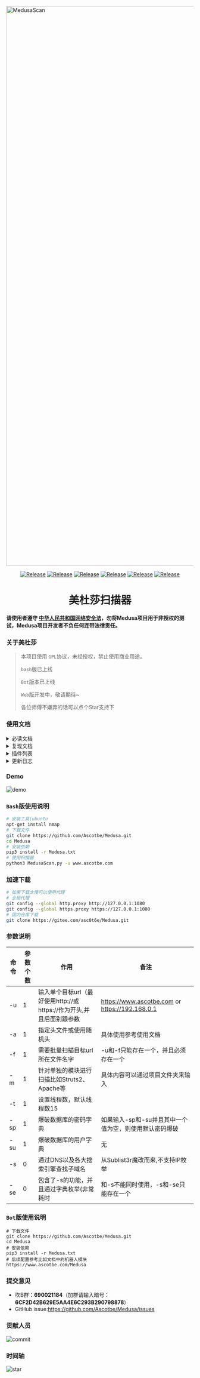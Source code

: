 <img src="https://github.com/Ascotbe/Medusa/blob/master/Medusa.png?raw=true" width="1500" alt="MedusaScan" /> 

 <p align="center">
    <a href="https://github.com/Ascotbe/Medusa"><img alt="Release" src="https://img.shields.io/badge/Ascotbe-Medusa%20Scan-green"></a>
    <a href="https://github.com/Ascotbe/Medusa"><img alt="Release" src="https://img.shields.io/badge/python-3.6+-blueviolet"></a>
    <a href="https://github.com/Ascotbe/Medusa"><img alt="Release" src="https://img.shields.io/badge/Version-0.76-red"></a>
    <a href="https://github.com/Ascotbe/Medusa"><img alt="Release" src="https://img.shields.io/badge/LICENSE-GPL-ff69b4"></a>
	<a href="https://github.com/ascotbe/Medusa/stargazers"><img alt="Release" src="https://img.shields.io/github/stars/ascotbe/Medusa.svg"></a>
	<a href="https://github.com/Ascotbe/Medusa"><img alt="Release" src="https://img.shields.io/badge/Plugin-200+-success"></a>
 </p>

<h1 align="center" >美杜莎扫描器</h1>



**请使用者遵守 [中华人民共和国网络安全法](http://www.cac.gov.cn/2016-11/07/c_1119867116.htm)，勿将Medusa项目用于非授权的测试，Medusa项目开发者不负任何连带法律责任。**

### 关于美杜莎

>本项目使用 `GPL`协议，未经授权，禁止使用商业用途。
>
>`bash`版已上线
>
>`Bot`版本已上线
>
>`Web`版开发中，敬请期待~
>
>各位师傅不嫌弃的话可以点个Star支持下


### 使用文档

 <details><summary> 必读文档</summary>
     https://www.ascotbe.com/Medusa</details><details> <summary> 复现文档</summary>https://www.ascotbe.com/Loophole</details><details> <summary> 插件列表</summary>https://www.ascotbe.com/Medusa/Documentation/#/PluginDirectory</details><details> <summary> 更新日志</summary>https://www.ascotbe.com/Medusa/Documentation/#/UpDataLog</details>

### Demo

![demo](https://github.com/Ascotbe/Random-img/blob/master/Medusa/0.76.gif?raw=true)


### `Bash`版使用说明

```bash
# 安装工具(ubuntu
apt-get install nmap
# 下载文件
git clone https://github.com/Ascotbe/Medusa.git
cd Medusa
# 安装依赖
pip3 install -r Medusa.txt
# 使用扫描器
python3 MedusaScan.py -u www.ascotbe.com
```
### 加速下载

```bash
# 如果下载太慢可以使用代理
# 全局代理
git config --global http.proxy http://127.0.0.1:1080
git config --global https.proxy https://127.0.0.1:1080
# 国内仓库下载
git clone https://gitee.com/asc0t6e/Medusa.git
```



### 参数说明

|命令|参数个数|作用                              |备注                           |
|------|--------|----------------------------------|-------------------------------|
|-u    |1       |输入单个目标url（最好使用http://或https://作为开头,并且后面别跟参数 |https://www.ascotbe.com  or https://192.168.0.1         |
|-a    |1       |指定头文件或使用随机头|具体使用参考使用文档|
|-f    |1       |需要批量扫描目标url所在文件名字|-u和-f只能存在一个，并且必须存在一个|
|-m    |1       |针对单独的模块进行扫描比如Struts2、Apache等|具体内容可以通过项目文件夹来输入|
|-t    |1       |设置线程数，默认线程数15||
|-sp    |1       |爆破数据库的密码字典|如果输入-sp和-su并且其中一个值为空，则使用默认密码爆破|
|-su    |1       |爆破数据库的用户字典|无|
|-s    |0       |通过DNS以及各大搜索引擎查找子域名|从Sublist3r魔改而来,不支持IP枚举|
|-se    |0       |包含了-s的功能，并且通过字典枚举(非常耗时|和-s不能同时使用，-s和-se只能存在一个|

### `Bot`版使用说明

```
# 下载文件
git clone https://github.com/Ascotbe/Medusa.git
cd Medusa
# 安装依赖
pip3 install -r Medusa.txt
# 后续配置参考比如文档中的机器人模块
https://www.ascotbe.com/Medusa
```



### 提交意见

- 吹B群：**690021184**（加群请输入暗号：**6CF2D42B629E5AA4E6C293B290798878**）
- GitHub issue:https://github.com/Ascotbe/Medusa/issues

### 贡献人员

![commit](https://opencollective.com/Medusa/contributors.svg?width=890&button=false)


### 时间轴

![star](https://starchart.cc/Ascotbe/Medusa.svg)






